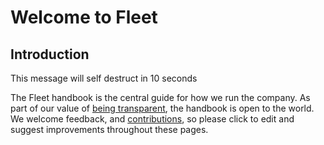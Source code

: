 # Welcome to Fleet

## Introduction
This message will self destruct in 10 seconds

The Fleet handbook is the central guide for how we run the company. As part of our value of [being transparent](./company.md#openness), the handbook is open to the world. We welcome feedback, and [contributions](./handbook.md#contributing-to-the-handbook), so please click to edit and suggest improvements throughout these pages.



<meta name="maintainedBy" value="zwass">
